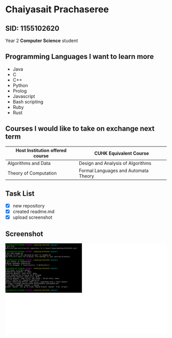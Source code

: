# Chaiyasait Prachaseree
## SID: 1155102620

Year 2 **Computer Science** student

## Programming Languages I want to learn more
* Java
* C
* C++
* Python
* Prolog
* Javascript
* Bash scripting
* Ruby
* Rust

## Courses I would like to take on exchange next term
| Host Institution offered course | CUHK Equivalent Course |
| --- | --- |
| Algorithms and Data | Design and Analysis of Algorithms |
| Theory of Computation | Formal Languages and Automata Theory |

## Task List
- [x] new repository
- [x] created readme.md
- [x] upload screenshot

## Screenshot
![Screenshot](screenshot.png)
